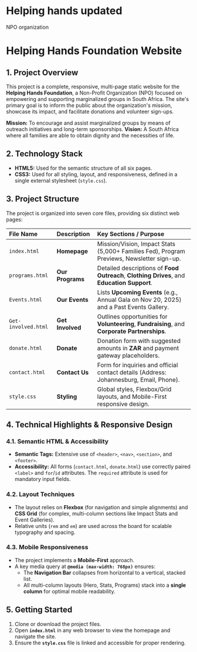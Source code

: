 # Helping hands updated
NPO organization
# Helping Hands Foundation Website

## 1. Project Overview

This project is a complete, responsive, multi-page static website for the **Helping Hands Foundation**, a Non-Profit Organization (NPO) focused on empowering and supporting marginalized groups in South Africa. The site's primary goal is to inform the public about the organization's mission, showcase its impact, and facilitate donations and volunteer sign-ups.

**Mission:** To encourage and assist marginalized groups by means of outreach initiatives and long-term sponsorships.
**Vision:** A South Africa where all families are able to obtain dignity and the necessities of life.

## 2. Technology Stack

* **HTML5:** Used for the semantic structure of all six pages.
* **CSS3:** Used for all styling, layout, and responsiveness, defined in a single external stylesheet (`style.css`).

## 3. Project Structure

The project is organized into seven core files, providing six distinct web pages:

| File Name | Description | Key Sections / Purpose |
| :--- | :--- | :--- |
| `index.html` | **Homepage** | Mission/Vision, Impact Stats (5,000+ Families Fed), Program Previews, Newsletter sign-up. |
| `programs.html` | **Our Programs** | Detailed descriptions of **Food Outreach**, **Clothing Drives**, and **Education Support**. |
| `Events.html` | **Our Events** | Lists **Upcoming Events** (e.g., Annual Gala on Nov 20, 2025) and a Past Events Gallery. |
| `Get-involved.html` | **Get Involved** | Outlines opportunities for **Volunteering**, **Fundraising**, and **Corporate Partnerships**. |
| `donate.html` | **Donate** | Donation form with suggested amounts in **ZAR** and payment gateway placeholders. |
| `contact.html` | **Contact Us** | Form for inquiries and official contact details (Address: Johannesburg, Email, Phone). |
| `style.css` | **Styling** | Global styles, Flexbox/Grid layouts, and Mobile-First responsive design. |

## 4. Technical Highlights & Responsive Design

### 4.1. Semantic HTML & Accessibility
* **Semantic Tags:** Extensive use of `<header>`, `<nav>`, `<section>`, and `<footer>`.
* **Accessibility:** All forms (`contact.html`, `donate.html`) use correctly paired `<label>` and `for`/`id` attributes. The `required` attribute is used for mandatory input fields.

### 4.2. Layout Techniques
* The layout relies on **Flexbox** (for navigation and simple alignments) and **CSS Grid** (for complex, multi-column sections like Impact Stats and Event Galleries).
* Relative units (`rem` and `em`) are used across the board for scalable typography and spacing.

### 4.3. Mobile Responsiveness
* The project implements a **Mobile-First** approach.
* A key media query at **`@media (max-width: 768px)`** ensures:
    * The **Navigation Bar** collapses from horizontal to a vertical, stacked list.
    * All multi-column layouts (Hero, Stats, Programs) stack into a **single column** for optimal mobile readability.

## 5. Getting Started

1.  Clone or download the project files.
2.  Open **`index.html`** in any web browser to view the homepage and navigate the site.
3.  Ensure the **`style.css`** file is linked and accessible for proper rendering.